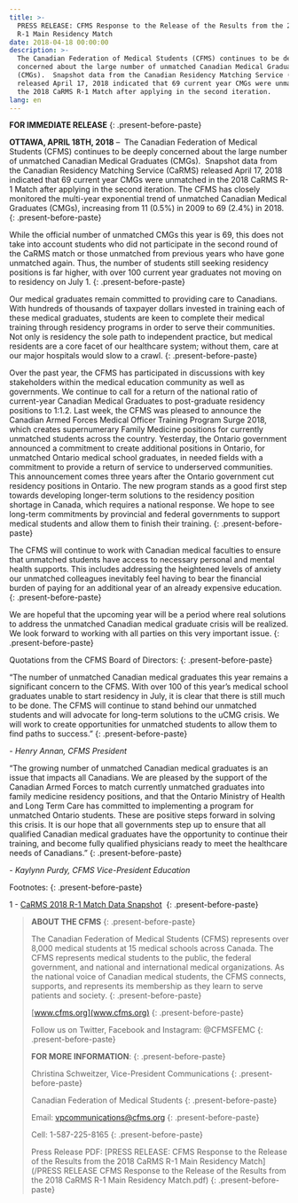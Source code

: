 ```yaml
---
title: >-
  PRESS RELEASE: CFMS Response to the Release of the Results from the 2018 CaRMS
  R-1 Main Residency Match
date: 2018-04-18 00:00:00
description: >-
  The Canadian Federation of Medical Students (CFMS) continues to be deeply
  concerned about the large number of unmatched Canadian Medical Graduates
  (CMGs).  Snapshot data from the Canadian Residency Matching Service (CaRMS)
  released April 17, 2018 indicated that 69 current year CMGs were unmatched in
  the 2018 CaRMS R-1 Match after applying in the second iteration.
lang: en
---
```


**FOR IMMEDIATE RELEASE**
{: .present-before-paste}

**OTTAWA, APRIL 18TH, 2018** – &nbsp;The Canadian Federation of Medical Students (CFMS) continues to be deeply concerned about the large number of unmatched Canadian Medical Graduates (CMGs). &nbsp;Snapshot data from the Canadian Residency Matching Service (CaRMS) released April 17, 2018 indicated that 69 current year CMGs were unmatched in the 2018 CaRMS R-1 Match after applying in the second iteration. The CFMS has closely monitored the multi-year exponential trend of unmatched Canadian Medical Graduates (CMGs), increasing from 11 (0.5%) in 2009 to 69 (2.4%) in 2018.
{: .present-before-paste}

While the official number of unmatched CMGs this year is 69, this does not take into account students who did not participate in the second round of the CaRMS match or those unmatched from previous years who have gone unmatched again. Thus, the number of students still seeking residency positions is far higher, with over 100 current year graduates not moving on to residency on July 1.
{: .present-before-paste}

Our medical graduates remain committed to providing care to Canadians. With hundreds of thousands of taxpayer dollars invested in training each of these medical graduates, students are keen to complete their medical training through residency programs in order to serve their communities. Not only is residency the sole path to independent practice, but medical residents are a core facet of our healthcare system; without them, care at our major hospitals would slow to a crawl.
{: .present-before-paste}

Over the past year, the CFMS has participated in discussions with key stakeholders within the medical education community as well as governments. We continue to call for a return of the national ratio of current-year Canadian Medical Graduates to post-graduate residency positions to 1:1.2. Last week, the CFMS was pleased to announce the Canadian Armed Forces Medical Officer Training Program Surge 2018, which creates supernumerary Family Medicine positions for currently unmatched students across the country. Yesterday, the Ontario government announced a commitment to create additional positions in Ontario, for unmatched Ontario medical school graduates, in needed fields with a commitment to provide a return of service to underserved communities. This announcement comes three years after the Ontario government cut residency positions in Ontario. The new program stands as a good first step towards developing longer-term solutions to the residency position shortage in Canada, which requires a national response. We hope to see long-term commitments by provincial and federal governments to support medical students and allow them to finish their training.
{: .present-before-paste}

The CFMS will continue to work with Canadian medical faculties to ensure that unmatched students have access to necessary personal and mental health supports. This includes addressing the heightened levels of anxiety our unmatched colleagues inevitably feel having to bear the financial burden of paying for an additional year of an already expensive education.
{: .present-before-paste}

We are hopeful that the upcoming year will be a period where real solutions to address the unmatched Canadian medical graduate crisis will be realized. We look forward to working with all parties on this very important issue.
{: .present-before-paste}

Quotations from the CFMS Board of Directors:
{: .present-before-paste}

“The number of unmatched Canadian medical graduates this year remains a significant concern to the CFMS. With over 100 of this year’s medical school graduates unable to start residency in July, it is clear that there is still much to be done. The CFMS will continue to stand behind our unmatched students and will advocate for long-term solutions to the uCMG crisis. We will work to create opportunities for unmatched students to allow them to find paths to success.”
{: .present-before-paste}

*- Henry Annan, CFMS President*

“The growing number of unmatched Canadian medical graduates is an issue that impacts all Canadians. We are pleased by the support of the Canadian Armed Forces to match currently unmatched graduates into family medicine residency positions, and that the Ontario Ministry of Health and Long Term Care has committed to implementing a program for unmatched Ontario students. These are positive steps forward in solving this crisis. It is our hope that all governments step up to ensure that all qualified Canadian medical graduates have the opportunity to continue their training, and become fully qualified physicians ready to meet the healthcare needs of Canadians.”
{: .present-before-paste}

*- Kaylynn Purdy, CFMS Vice-President Education*

Footnotes:
{: .present-before-paste}

1 - [CaRMS 2018 R-1 Match Data Snapshot](https://www.carms.ca/en/news/r-1-match-data-snapshot/)&nbsp;
{: .present-before-paste}

> **ABOUT THE CFMS**
> {: .present-before-paste}
>
> The Canadian Federation of Medical Students (CFMS) represents over 8,000 medical students at 15 medical schools across Canada. The CFMS represents medical students to the public, the federal government, and national and international medical organizations. As the national voice of Canadian medical students, the CFMS connects, supports, and represents its membership as they learn to serve patients and society.
> {: .present-before-paste}
>
> [www.cfms.org](www.cfms.org)
> {: .present-before-paste}
>
> Follow us on Twitter, Facebook and Instagram: @CFMSFEMC
> {: .present-before-paste}
>
> **FOR MORE INFORMATION**:
> {: .present-before-paste}
>
> Christina Schweitzer, Vice-President Communications
> {: .present-before-paste}
>
> Canadian Federation of Medical Students
> {: .present-before-paste}
>
> Email: [vpcommunications@cfms.org](javascript:void(location.href='mailto:'+String.fromCharCode(118,112,99,111,109,109,117,110,105,99,97,116,105,111,110,115,64,99,102,109,115,46,111,114,103)))
> {: .present-before-paste}
>
> Cell: 1-587-225-8165
> {: .present-before-paste}
>
> Press Release PDF: [PRESS RELEASE: CFMS Response to the Release of the Results from the 2018 CaRMS R-1 Main Residency Match](/PRESS RELEASE CFMS Response to the Release of the Results from the 2018 CaRMS R-1 Main Residency Match.pdf)
> {: .present-before-paste}